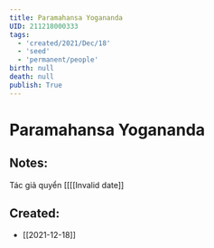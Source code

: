 ```yaml
---
title: Paramahansa Yogananda
UID: 211218000333
tags:
  - 'created/2021/Dec/18'
  - 'seed'
  - 'permanent/people'
birth: null
death: null
publish: True
---
```

# Paramahansa Yogananda

## Notes:
Tác giả quyển [[[[Invalid date]]
## Created:
- [[2021-12-18]]
